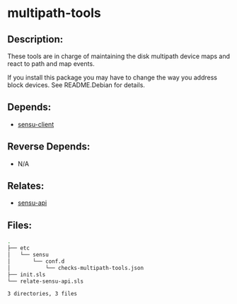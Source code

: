 # multipath-tools

## Description:

These tools are in charge of maintaining the disk multipath device maps and react to path and map events.

If you install this package you may have to change the way you address block devices. See README.Debian for details.

## Depends:

  -  [sensu-client](salt/sensu-client)

## Reverse Depends:

  -  N/A

## Relates:

  -  [sensu-api](salt/sensu-api)

## Files:

```bash
.
├── etc
│   └── sensu
│       └── conf.d
│           └── checks-multipath-tools.json
├── init.sls
└── relate-sensu-api.sls

3 directories, 3 files
```
